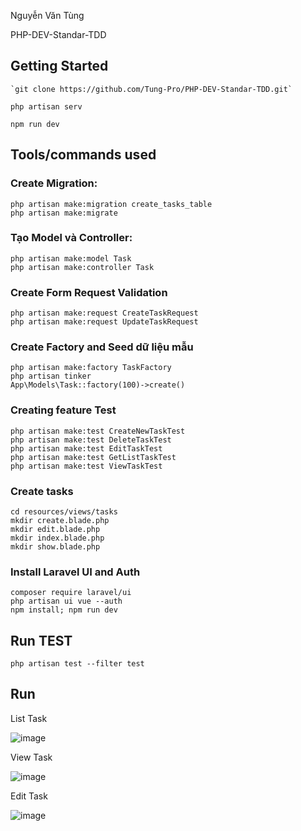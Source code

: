 Nguyễn Văn Tùng

PHP-DEV-Standar-TDD

## Getting Started
    `git clone https://github.com/Tung-Pro/PHP-DEV-Standar-TDD.git` 
    
    php artisan serv
    
    npm run dev

## Tools/commands used

### Create Migration:

    php artisan make:migration create_tasks_table
    php artisan make:migrate

### Tạo Model và Controller:

    php artisan make:model Task
    php artisan make:controller Task

### Create Form Request Validation

    php artisan make:request CreateTaskRequest
    php artisan make:request UpdateTaskRequest

### Create Factory and Seed dữ liệu mẫu

    php artisan make:factory TaskFactory
    php artisan tinker
    App\Models\Task::factory(100)->create()

### Creating feature Test

    php artisan make:test CreateNewTaskTest
    php artisan make:test DeleteTaskTest
    php artisan make:test EditTaskTest
    php artisan make:test GetListTaskTest
    php artisan make:test ViewTaskTest

### Create tasks

    cd resources/views/tasks
    mkdir create.blade.php
    mkdir edit.blade.php
    mkdir index.blade.php
    mkdir show.blade.php

### Install Laravel UI and Auth

    composer require laravel/ui
    php artisan ui vue --auth
    npm install; npm run dev

## Run TEST

    php artisan test --filter test

## Run
List Task

![image](https://github.com/user-attachments/assets/650f8714-0b98-4a3f-bfcb-65a967bc1b4d)

View Task

![image](https://github.com/user-attachments/assets/87a2122c-b893-41f6-bdf2-bb0291a4343e)

Edit Task

![image](https://github.com/user-attachments/assets/e4ac2d67-5a5e-4594-a114-16328d896c84)



    
